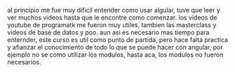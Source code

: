 al principio me fue muy dificil entender como usar algular, tuve que leer y ver muchos videos hasta que le encontre como comenzar. los videos de youtube de programatk me fueron muy utiles, tambien las masterclass y videos de base de datos y poo. aun asi es necesario mas tiempo para enternder, este curso es util como punto de partida, pero hace falta practica y afianzar el conocimiento de todo lo que se puede hacer con angular, por ejemplo no se como utilizar los modulos, hasta aca, los modulos no fueron necesarios.
